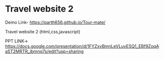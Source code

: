 # Travel website 2

Demo Link- https://parth656.github.io/Tour-mate/

 Travel website 2 (html,css,javascript)


 PPT LINK-> https://docs.google.com/presentation/d/1FYZxvBmnLeVLuvESQ1_EBf9ZoqAaST2MRTR_ibmnq7s/edit?usp=sharing

 
